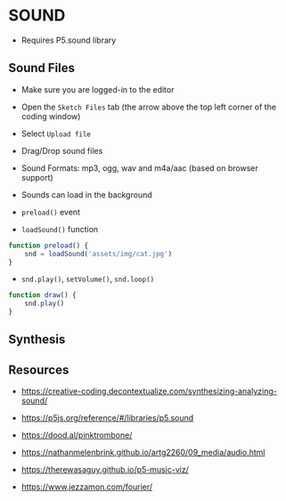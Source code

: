 # SOUND
* Requires P5.sound library

## Sound Files
* Make sure you are logged-in to the editor
* Open the `Sketch Files` tab (the arrow above the top left corner of the coding window)
* Select `Upload file`
* Drag/Drop sound files

* Sound Formats: mp3, ogg, wav and m4a/aac (based on browser support)
* Sounds can load in the background
* `preload()` event
* `loadSound()` function
```js
function preload() {
    snd = loadSound('assets/img/cat.jpg')
}
```
* `snd.play()`, `setVolume()`, `snd.loop()`
```js
function draw() {
    snd.play()
}
```
## Synthesis

## Resources
* https://creative-coding.decontextualize.com/synthesizing-analyzing-sound/

* https://p5js.org/reference/#/libraries/p5.sound

* https://dood.al/pinktrombone/

* https://nathanmelenbrink.github.io/artg2260/09_media/audio.html

* https://therewasaguy.github.io/p5-music-viz/

* https://www.jezzamon.com/fourier/